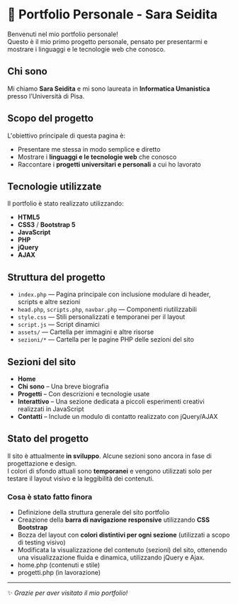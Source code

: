 # 🌸 Portfolio Personale - Sara Seidita

Benvenuti nel mio portfolio personale!  
Questo è il mio primo progetto personale, pensato per presentarmi e mostrare i linguaggi e le tecnologie web che conosco. 

## Chi sono

Mi chiamo **Sara Seidita** e mi sono laureata in **Informatica Umanistica** presso l’Università di Pisa. 

## Scopo del progetto

L'obiettivo principale di questa pagina è:
- Presentare me stessa in modo semplice e diretto
- Mostrare i **linguaggi e le tecnologie web** che conosco
- Raccontare i **progetti universitari e personali** a cui ho lavorato

## Tecnologie utilizzate

Il portfolio è stato realizzato utilizzando:

- **HTML5**  
- **CSS3** / **Bootstrap 5**
- **JavaScript**
- **PHP**
- **jQuery**
- **AJAX**

## Struttura del progetto

- `index.php` — Pagina principale con inclusione modulare di header, scripts e altre sezioni
- `head.php`, `scripts.php`, `navbar.php` — Componenti riutilizzabili
- `style.css` — Stili personalizzati e temporanei per il layout
- `script.js` — Script dinamici
- `assets/` — Cartella per immagini e altre risorse
- `sezioni/*` — Cartella per le pagine PHP delle sezioni del sito

## Sezioni del sito

- **Home**  
- **Chi sono** – Una breve biografia
- **Progetti** – Con descrizioni e tecnologie usate
- **Interattivo** – Una sezione dedicata a piccoli esperimenti creativi realizzati in JavaScript
- **Contatti** – Include un modulo di contatto realizzato con jQuery/AJAX

## Stato del progetto

Il sito è attualmente **in sviluppo**. Alcune sezioni sono ancora in fase di progettazione e design.  
I colori di sfondo attuali sono **temporanei** e vengono utilizzati solo per testare il layout visivo e la leggibilità dei contenuti.

### Cosa è stato fatto finora

- Definizione della struttura generale del sito portfolio
- Creazione della **barra di navigazione responsive** utilizzando **CSS Bootstrap**
- Bozza del layout con **colori distintivi per ogni sezione** (utilizzati a scopo di testing visivo)
- Modificata la visualizzazione del contenuto (sezioni) del sito, ottenendo una visualizzazione fluida e dinamica, utilizzando jQuery e Ajax.
- home.php (contenuti e stile)
- progetti.php (in lavorazione) 

---

✨ *Grazie per aver visitato il mio portfolio!*
